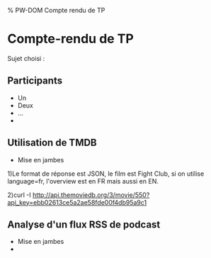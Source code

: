 % PW-DOM  Compte rendu de TP

# Compte-rendu de TP

Sujet choisi : 

## Participants 

* Un
* Deux
* ...
* 


## Utilisation de TMDB
* Mise en jambes

1)Le format de réponse est JSON, le film est Fight Club, si on utilise language=fr, l'overview est en FR mais aussi en EN.

2)curl -I http://api.themoviedb.org/3/movie/550?api_key=ebb02613ce5a2ae58fde00f4db95a9c1

## Analyse d'un flux RSS de podcast
* Mise en jambes
*
